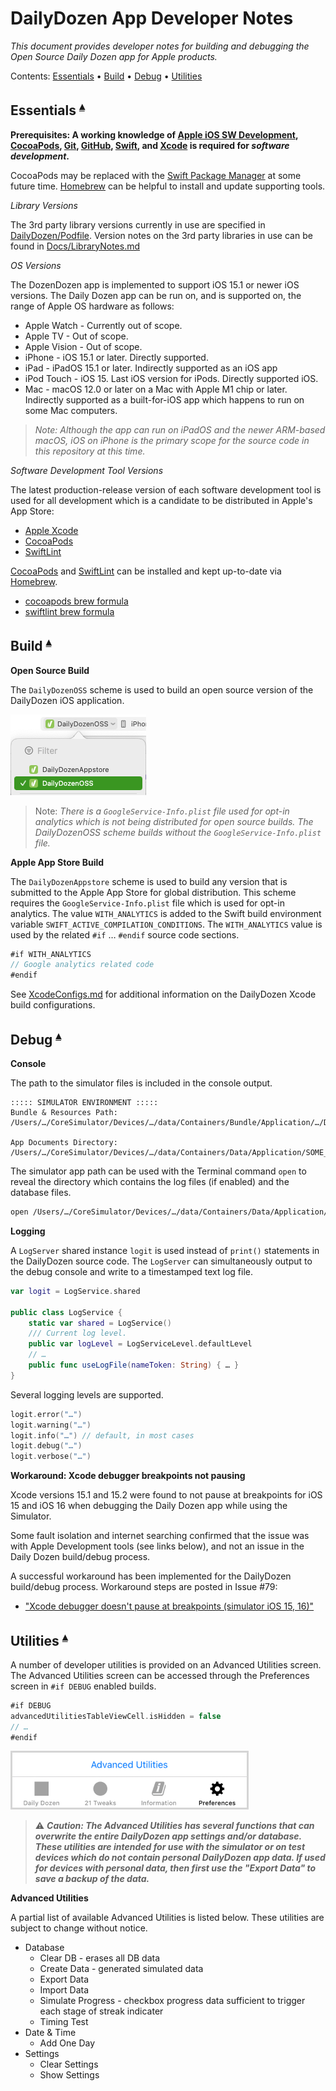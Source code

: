 # DailyDozen App Developer Notes

_This document provides developer notes for building and debugging the Open Source Daily Dozen app for Apple products._

Contents: <a id="contents"></a>
[Essentials](#essentials-) •
[Build](#build-) •
[Debug](#debug-) •
[Utilities](#utilities-)

## Essentials <a id="essentials-"></a><sup>[▴](#contents)</sup>

**Prerequisites: A working knowledge of [Apple iOS SW Development][AppleDocs], [CocoaPods][], [Git][], [GitHub][], [Swift][], and [Xcode][] is required for _software development_.**

CocoaPods may be replaced with the [Swift Package Manager][SPM] at some future time. [Homebrew][] can be helpful to install and update supporting tools.

_Library Versions_

The 3rd party library versions currently in use are specified in [DailyDozen/Podfile](../DailyDozen/Podfile). Version notes on the 3rd party libraries in use can be found in [Docs/LibraryNotes.md](LibraryNotes.md) 

_OS Versions_

The DozenDozen app is implemented to support iOS 15.1 or newer iOS versions. The Daily Dozen app can be run on, and is supported on, the range of Apple OS hardware as follows: 

- Apple Watch - Currently out of scope.
- Apple TV - Out of scope.
- Apple Vision - Out of scope.
- iPhone - iOS 15.1 or later. Directly supported.
- iPad - iPadOS 15.1 or later. Indirectly supported as an iOS app 
- iPod Touch - iOS 15. Last iOS version for iPods. Directly supported iOS.
- Mac - macOS 12.0 or later on a Mac with Apple M1 chip or later. Indirectly supported as a built-for-iOS app which happens to run on some Mac computers.

> _Note: Although the app can run on iPadOS and the newer ARM-based macOS, iOS on iPhone is the primary scope for the source code in this repository at this time._

_Software Development Tool Versions_

The latest production-release version of each software development tool is used for all development which is a candidate to be distributed in Apple's App Store:

- [Apple Xcode](https://apps.apple.com/us/app/xcode/id497799835)
- [CocoaPods](https://formulae.brew.sh/formula/cocoapods)
- [SwiftLint][]

[CocoaPods][] and [SwiftLint][] can be installed and kept up-to-date via [Homebrew][].

- [cocoapods brew formula](https://formulae.brew.sh/formula/cocoapods)
- [swiftlint brew formula](https://formulae.brew.sh/formula/swiftlint)

## Build <a id="build-"></a><sup>[▴](#contents)</sup>

**Open Source Build**

The `DailyDozenOSS` scheme is used to build an open source version of the DailyDozen iOS application.

![](DeveloperNotes_files/SchemeOSS.png)

> Note: _There is a `GoogleService-Info.plist` file used for opt-in analytics which is not being distributed for open source builds. The DailyDozenOSS scheme builds without the `GoogleService-Info.plist` file._

**Apple App Store Build**

The `DailyDozenAppstore` scheme is used to build any version that is submitted to the Apple App Store for global distribution. This scheme requires the `GoogleService-Info.plist` file which is used for opt-in analytics. The value `WITH_ANALYTICS` is added to the Swift build environment variable `SWIFT_ACTIVE_COMPILATION_CONDITIONS`. The `WITH_ANALYTICS` value is used by the related `#if` … `#endif` source code sections.

``` swift
#if WITH_ANALYTICS
// Google analytics related code
#endif
```

See [XcodeConfigs.md](XcodeConfigs.md) for additional information on the DailyDozen Xcode build configurations.

## Debug <a id="debug-"></a><sup>[▴](#contents)</sup>

**Console**

The path to the simulator files is included in the console output.

```
::::: SIMULATOR ENVIRONMENT :::::
Bundle & Resources Path:
/Users/…/CoreSimulator/Devices/…/data/Containers/Bundle/Application/…/DailyDozen.app

App Documents Directory:
/Users/…/CoreSimulator/Devices/…/data/Containers/Data/Application/SOME_ID/Documents
```

The simulator app path can be used with the Terminal command `open` to reveal the directory which contains the log files (if enabled) and the database files.

``` sh
open /Users/…/CoreSimulator/Devices/…/data/Containers/Data/Application/SOME_ID
```

**Logging**

A `LogServer` shared instance `logit` is used instead of `print()` statements in the DailyDozen source code.  The `LogServer` can simultaneously output to the debug console and write to a timestamped text log file.

``` swift
var logit = LogService.shared

public class LogService {
    static var shared = LogService()
    /// Current log level.
    public var logLevel = LogServiceLevel.defaultLevel
    // …
    public func useLogFile(nameToken: String) { … }
}
```

Several logging levels are supported.

``` swift
logit.error("…")
logit.warning("…")
logit.info("…") // default, in most cases
logit.debug("…")
logit.verbose("…")
```

**Workaround: Xcode debugger breakpoints not pausing**

Xcode versions 15.1 and 15.2 were found to not pause at breakpoints for iOS 15 and iOS 16 when debugging the Daily Dozen app while using the Simulator.

Some fault isolation and internet searching confirmed that the issue was with Apple Development tools (see links below), and not an issue in the Daily Dozen build/debug process.

A successful workaround has been implemented for the DailyDozen build/debug process. Workaround steps are posted in Issue #79:

- ["Xcode debugger doesn't pause at breakpoints (simulator iOS 15, 16)"](https://github.com/nutritionfactsorg/daily-dozen-ios/issues/79)

## Utilities <a id="utilities-"></a><sup>[▴](#contents)</sup>

A number of developer utilities is provided on an Advanced Utilities screen. The Advanced Utilities screen can be accessed through the Preferences screen in `#if DEBUG` enabled builds.

``` swift
#if DEBUG
advancedUtilitiesTableViewCell.isHidden = false
// …
#endif
```

![](DeveloperNotes_files/UtilitiesAdvanced.png)

> ⚠️ **_Caution: The Advanced Utilities has several functions that can overwrite the entire DailyDozen app settings and/or database. These utilities are intended for use with the simulator or on test devices which do not contain personal DailyDozen app data. If used for devices with personal data, then first use the "Export Data" to save a backup of the data._**

**Advanced Utilities**

A partial list of available Advanced Utilities is listed below. These utilities are subject to change without notice.

- Database
    - Clear DB - erases all DB data
    - Create Data - generated simulated data
    - Export Data
    - Import Data
    - Simulate Progress - checkbox progress data sufficient to trigger each stage of streak indicater
    - Timing Test
- Date & Time
    - Add One Day
- Settings
    - Clear Settings
    - Show Settings

<!--  -->

[AppleDocs]:https://developer.apple.com/documentation/
[CocoaPods]:https://guides.cocoapods.org/using/using-cocoapods.html
[Git]:https://git-scm.com/doc
[GitHub]:https://docs.github.com/en/get-started/getting-started-with-git
[Homebrew]:https://brew.sh/
[SPM]:https://www.swift.org/documentation/package-manager/
[Swift]:https://www.swift.org/
[SwiftLint]:https://realm.github.io/SwiftLint
[Xcode]:https://developer.apple.com/documentation/xcode
